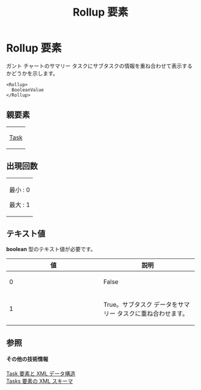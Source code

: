 ﻿---
title: Rollup 要素
TOCTitle: Rollup 要素
ms:assetid: 48a80495-877b-451d-94f2-5667dcd23d9b
ms:mtpsurl: https://msdn.microsoft.com/ja-jp/library/Bb968489(v=office.12)
ms:contentKeyID: 16736328
ms.date: 06/30/2008
mtps_version: v=office.12
ms.translationtype: HT
---

# Rollup 要素

ガント チャートのサマリー タスクにサブタスクの情報を重ね合わせて表示するかどうかを示します。

    <Rollup>
      BooleanValue
    </Rollup>

## 親要素

<table>
<colgroup>
<col style="width: 100%" />
</colgroup>
<tbody>
<tr class="odd">
<td><p><a href="task-element.md">Task</a></p></td>
</tr>
</tbody>
</table>


## 出現回数


<table>
<colgroup>
<col style="width: 100%" />
</colgroup>
<tbody>
<tr class="odd">
<td><p>最小 : 0</p>
<p>最大 : 1</p></td>
</tr>
</tbody>
</table>


## テキスト値

**boolean** 型のテキスト値が必要です。

<table>
<colgroup>
<col style="width: 50%" />
<col style="width: 50%" />
</colgroup>
<thead>
<tr class="header">
<th>値</th>
<th>説明</th>
</tr>
</thead>
<tbody>
<tr class="odd">
<td><p>0</p></td>
<td><p>False</p></td>
</tr>
<tr class="even">
<td><p>1</p></td>
<td><p>True。サブタスク データをサマリー タスクに重ね合わせます。</p></td>
</tr>
</tbody>
</table>


## 参照

#### その他の技術情報

[Task 要素と XML データ構造](task-elements-and-xml-structure.md)  
[Tasks 要素の XML スキーマ](xml-schema-for-the-tasks-element.md)

